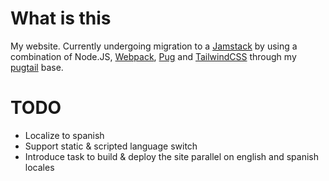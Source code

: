 # What is this

My website. Currently undergoing migration to a [Jamstack](https://jamstack.org/what-is-jamstack)
by using a combination of Node.JS,
[Webpack](https://webpack.js.org),
[Pug](https://pugjs.org)
and [TailwindCSS](https://tailwindcss.com)
through my [pugtail](https://github.com/bglamadrid/pugtail) base.

# TODO

- Localize to spanish
- Support static & scripted language switch
- Introduce task to build & deploy the site parallel on english and spanish locales
